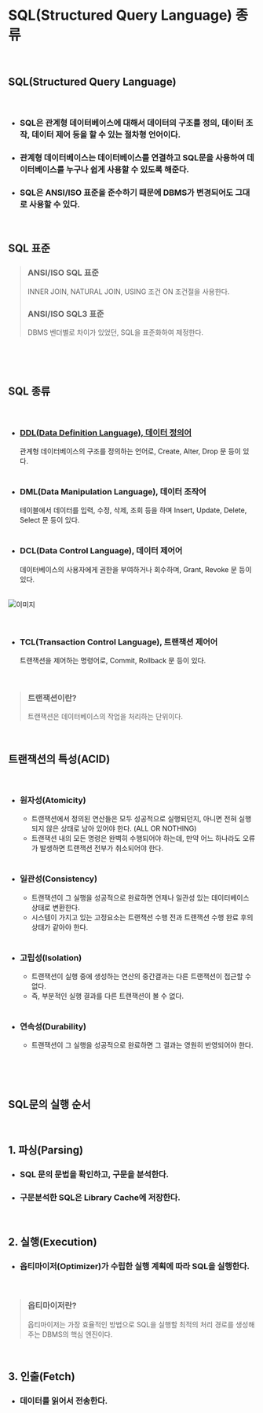 # **SQL(Structured Query Language) 종류**
<br>

## SQL(Structured Query Language)
  
<br>

* ### SQL은 관계형 데이터베이스에 대해서 **데이터의 구조를 정의, 데이터 조작, 데이터 제어 등을 할 수 있는 절차형 언어이다.**
* ### 관계형 데이터베이스는 데이터베이스를 연결하고 SQL문을 사용하여 데이터베이스를 누구나 쉽게 사용할 수 있도록 해준다.
* ### SQL은 ANSI/ISO 표준을 준수하기 때문에 DBMS가 변경되어도 그대로 사용할 수 있다.

<br>

## SQL 표준
> ### **ANSI/ISO SQL 표준** 
>  INNER JOIN, NATURAL JOIN, USING 조건 ON 조건절을 사용한다.
> ### **ANSI/ISO SQL3 표준**
>  DBMS 벤더별로 차이가 있었던, SQL을 표준화하여 제정한다.

<br><br><br>

## **SQL 종류**

<br>

* ### [**DDL(Data Definition Language), 데이터 정의어**](DDL.md)
  관계형 데이터베이스의 구조를 정의하는 언어로, Create, Alter, Drop 문 등이 있다.  
  <br>
* ### **DML(Data Manipulation Language), 데이터 조작어**
  테이블에서 데이터를 입력, 수정, 삭제, 조회 등을 하며 Insert, Update, Delete, Select 문 등이 있다.  
  <br>
* ### **DCL(Data Control Language), 데이터 제어어**
  데이터베이스의 사용자에게 권한을 부여하거나 회수하며, Grant, Revoke 문 등이 있다.  
  <br>

![이미지](https://velog.velcdn.com/images/as979200/post/de03e27c-4f6f-48cb-b56e-14951c158fd4/image.png)

  <br>

* ### **TCL(Transaction Control Language), 트랜잭션 제어어**
  트랜잭션을 제어하는 명령어로, Commit, Rollback 문 등이 있다.

<br>

> ### **트랜잭션이란?**
> 트랜잭션은 데이터베이스의 작업을 처리하는 단위이다.

<br>

## **트랜잭션의 특성(ACID)**
  <br>

* ### 원자성(Atomicity)
  * 트랜잭션에서 정의된 연산들은 모두 성공적으로 실행되던지, 아니면 전혀 실행되지 않은 상태로 남아 있어야 한다. (ALL OR NOTHING)  
  * 트랜잭션 내의 모든 명령은 완벽히 수행되어야 하는데, 만약 어느 하나라도 오류가 발생하면 트랜잭션 전부가 취소되어야 한다.
  <br>
* ### 일관성(Consistency)
  * 트랜잭션이 그 실행을 성공적으로 완료하면 언제나 일관성 있는 데이터베이스 상태로 변환한다.
  * 시스템이 가지고 있는 고정요소는 트랜잭션 수행 전과 트랜잭션 수행 완료 후의 상태가 같아야 한다.  
  <br>
* ### 고립성(Isolation)
  * 트랜잭션이 실행 중에 생성하는 연산의 중간결과는 다른 트랜잭션이 접근할 수 없다.
  * 즉, 부분적인 실행 결과를 다른 트랜잭션이 볼 수 없다.  
  <br>
* ### 연속성(Durability)
  * 트랜잭션이 그 실행을 성공적으로 완료하면 그 결과는 영원히 반영되어야 한다.

<br><br><br>

## **SQL문의 실행 순서**

<br>

## 1. 파싱(Parsing)
* ### SQL 문의 문법을 확인하고, 구문을 분석한다.
* ### 구문분석한 SQL은 Library Cache에 저장한다.  
<br>

## 2. 실행(Execution)
* ### 옵티마이저(Optimizer)가 수립한 실행 계획에 따라 SQL을 실행한다.  
<br>


>### **옵티마이저란**?
> 옵티마이저는 가장 효율적인 방법으로 SQL을 실행할 최적의 처리 경로를 생성해주는 DBMS의 핵심 엔진이다.

<br>

## 3. 인출(Fetch)
* ### 데이터를 읽어서 전송한다.

<br><br>